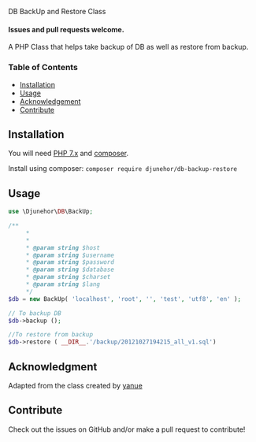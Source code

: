 DB BackUp and Restore Class

#### Issues and pull requests welcome.

A PHP Class that helps take backup of DB as well as restore from backup.

### Table of Contents
* [Installation](#installation)
* [Usage](#usage)
* [Acknowledgement](#acknowledgement)
* [Contribute](#contribute)

## Installation
You will need [PHP 7.x](https://www.php.net/) and [composer](https://getcomposer.org/download/).

Install using composer: `composer require djunehor/db-backup-restore`

## Usage

```php
use \Djunehor\DB\BackUp;

/**
	 *
	 *
	 * @param string $host
	 * @param string $username
	 * @param string $password
	 * @param string $database
	 * @param string $charset
	 * @param string $lang
	 */
$db = new BackUp( 'localhost', 'root', '', 'test', 'utf8', 'en' );

// To backup DB
$db->backup ();

//To restore from backup
$db->restore ( __DIR__.'/backup/20121027194215_all_v1.sql')

```

## Acknowledgment
Adapted from the class created by [yanue](https://github.com/yanue/Dbmanage.git )

## Contribute
Check out the issues on GitHub and/or make a pull request to contribute!
